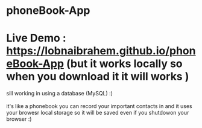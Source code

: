 # phoneBook-App
# Live Demo : https://lobnaibrahem.github.io/phoneBook-App (but it works locally so when you download it it will works )
sill working in using a database (MySQL) :) <br><br>
it's like a phonebook you can record your important contacts in and it uses your browesr local storage so it will be saved even if you shutdowon your browser :) 
